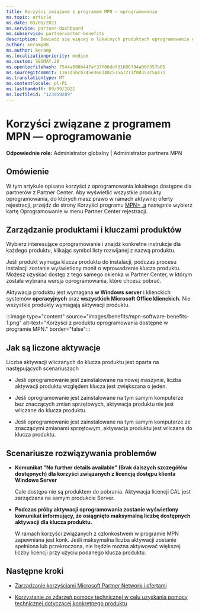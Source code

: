 ```yaml
---
title: Korzyści związane z programem MPN — oprogramowanie
ms.topic: article
ms.date: 03/05/2021
ms.service: partner-dashboard
ms.subservice: partnercenter-benefits
description: Dowiedz się więcej o lokalnych produktach oprogramowania oferowanych jako Microsoft Partner Network (MPN)
author: keramp88
ms.author: keramp
ms.localizationpriority: medium
ms.custom: SEOMAY.20
ms.openlocfilehash: 7544a090b447af37f06ddf31606794a00f357b05
ms.sourcegitcommit: 1161d5bcb345e368348c535a7211f0d353c5a471
ms.translationtype: MT
ms.contentlocale: pl-PL
ms.lasthandoff: 09/09/2021
ms.locfileid: "123959289"
---
```

# <a name="mpn-benefits---software"></a>Korzyści związane z programem MPN — oprogramowanie

**Odpowiednie role:** Administrator globalny | Administrator partnera MPN

## <a name="overview"></a>Omówienie

W tym artykule opisano korzyści z oprogramowania lokalnego dostępne dla partnerów z Partner Center. Aby wyświetlić wszystkie produkty oprogramowania, do których masz prawo w ramach aktywnej oferty rejestracji, przejdź do strony Korzyści programu  [MPN>, a](https://partner.microsoft.com/dashboard/mpn/membership/benefits/software) następnie wybierz kartę Oprogramowanie w menu Partner Center rejestracji.  

## <a name="manage-software-products-and-product-keys"></a>Zarządzanie produktami i kluczami produktów

Wybierz interesujące oprogramowanie i znajdź konkretne instrukcje dla każdego produktu, klikając symbol listy rozwijanej z nazwą produktu.

Jeśli produkt wymaga klucza produktu do instalacji, podczas procesu instalacji zostanie wyświetlony monit o wprowadzenie klucza produktu. Możesz uzyskać dostęp z tego samego okienka w Partner Center, w którym została wybrana wersja oprogramowania, które chcesz pobrać.

Aktywacja produktu jest wymagana **w Windows server** i klienckich systemów **operacyjnych** oraz **wszystkich Microsoft Office klienckich.** Nie wszystkie produkty wymagają aktywacji produktu.

:::image type="content" source="images/benefits/mpn-software-benefits-1.png" alt-text="Korzyści z produktu oprogramowania dostępne w programie MPN." border="false":::

## <a name="how-activations-are-counted"></a>Jak są liczone aktywacje

Liczba aktywacji wliczanych do klucza produktu jest oparta na następujących scenariuszach

- Jeśli oprogramowanie jest zainstalowane na nowej maszynie, liczba aktywacji produktu względem klucza jest zwiększana o jeden.
 
- Jeśli oprogramowanie jest zainstalowane na tym samym komputerze bez znaczących zmian sprzętowych, aktywacja produktu nie jest wliczane do klucza produktu.

- Jeśli oprogramowanie jest zainstalowane na tym samym komputerze ze znaczącymi zmianami sprzętowym, aktywacja produktu jest wliczana do klucza produktu.

## <a name="troubleshooting-scenarios"></a>Scenariusze rozwiązywania problemów

- **Komunikat "No further details available" (Brak dalszych szczegółów dostępnych) dla korzyści związanych z licencją dostępu klienta Windows Server**

    Cale dostępu nie są produktem do pobrania. Aktywacja licencji CAL jest zarządzana na samym produkcie Server.

- **Podczas próby aktywacji oprogramowania zostanie wyświetlony komunikat informujący, że osiągnięto maksymalną liczbę dostępnych aktywacji dla klucza produktu.**

    W ramach korzyści związanych z członkostwem w programie MPN zapewniana jest konk. Jeśli maksymalna liczba aktywacji zostanie spełniona lub przekroczona, nie będzie można aktywować większej liczby licencji przy użyciu podanego klucza produktu.


 ## <a name="next-steps"></a>Następne kroki

- [Zarządzanie korzyściami Microsoft Partner Network i ofertami](manage-your-partner-network-benefits.md)

- [Korzystanie ze zdarzeń pomocy technicznej w celu uzyskania pomocy technicznej dotyczącej konkretnego produktu](mpn-benefits-technical-support.md)



